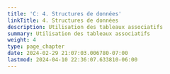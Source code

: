 ```yaml
---
title: 'C: 4. Structures de données'
linkTitle: 4. Structures de données
description: Utilisation des tableaux associatifs
summary: Utilisation des tableaux associatifs
weight: 4
type: page_chapter
date: 2024-02-29 21:07:03.006780-07:00
lastmod: 2024-04-10 22:36:07.633810-06:00
---
```

